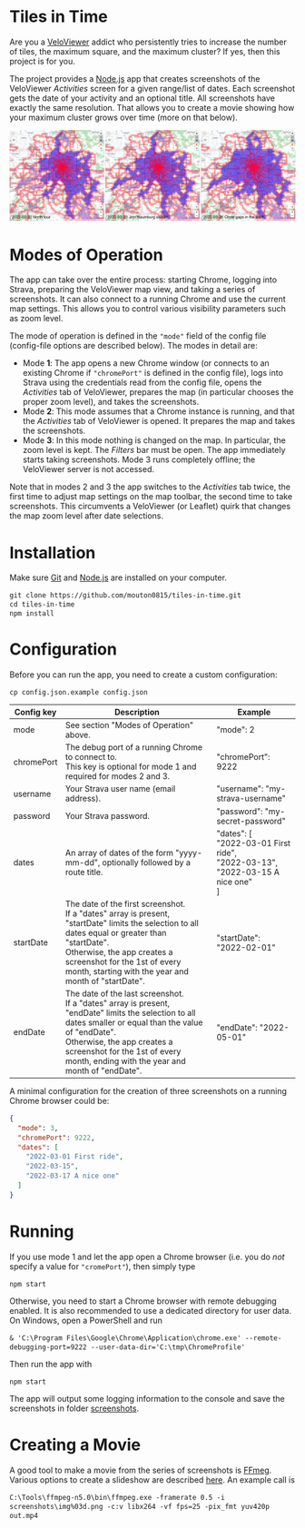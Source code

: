 # Tiles in Time
Are you a [VeloViewer](https://veloviewer.com) addict who persistently tries to increase the number of tiles,
the maximum square, and the maximum cluster? If yes, then this project is for you.

The project provides a [Node.js](https://nodejs.org) app that creates screenshots of the
VeloViewer *Activities* screen for a given range/list of dates.
Each screenshot gets the date of your activity and an optional title.
All screenshots have exactly the same resolution.
That allows you to create a movie showing how your maximum cluster grows over time (more on that below).

![Three example screenshots](example.png "Three example screenshots")

# Modes of Operation
The app can take over the entire process: starting Chrome, logging into Strava, preparing the VeloViewer map view, and taking a series of screenshots.
It can also connect to a running Chrome and use the current map settings.
This allows you to control various visibility parameters such as zoom level.

The mode of operation is defined in the `"mode"` field of the config file (config-file options are described below).
The modes in detail are:
* Mode **1**: The app opens a new Chrome window (or connects to an existing Chrome if `"chromePort"` is defined in the config file),
  logs into Strava using the credentials read from the config file,
  opens the _Activities_ tab of VeloViewer,
  prepares the map (in particular chooses the proper zoom level),
  and takes the screenshots.
* Mode **2**: This mode assumes that a Chrome instance is running, and that the _Activities_ tab of VeloViewer is opened.
  It prepares the map and takes the screenshots.
* Mode **3**: In this mode nothing is changed on the map. In particular, the zoom level is kept.
  The _Filters_ bar must be open. The app immediately starts taking screenshots.
  Mode 3 runs completely offline; the VeloViewer server is not accessed.
  
Note that in modes 2 and 3 the app switches to the _Activities_ tab twice, the first time to adjust map settings
on the map toolbar, the second time to take screenshots. This circumvents a VeloViewer (or Leaflet) quirk that changes the
map zoom level after date selections.

# Installation
Make sure [Git](https://git-scm.com/downloads) and [Node.js](https://nodejs.org/en/download/) are installed on your computer.

```
git clone https://github.com/mouton0815/tiles-in-time.git
cd tiles-in-time
npm install
```

# Configuration
Before you can run the app, you need to create a custom configuration:

```
cp config.json.example config.json
```
| Config key | Description                                                                                                                                                                                                                                                                        | Example                                                                                           |
|------------|------------------------------------------------------------------------------------------------------------------------------------------------------------------------------------------------------------------------------------------------------------------------------------|---------------------------------------------------------------------------------------------------|
| mode       | See section "Modes of Operation" above.                                                                                                                                                                                                                                            | "mode": 2                                                                                         |
| chromePort | The debug port of a running Chrome to connect to.<br/>This key is optional for mode 1 and required for modes 2 and 3.                                                                                                                                                              | "chromePort": 9222                                                                                |
| username   | Your Strava user name (email address).                                                                                                                                                                                                                                             | "username": "my-strava-username"                                                                  |
| password   | Your Strava password.                                                                                                                                                                                                                                                              | "password": "my-secret-password"                                                                  |
| dates      | An array of dates of the form "yyyy-mm-dd", optionally followed by a route title.                                                                                                                                                                                                  | "dates": [<br/>  "2022-03-01 First ride",<br/>  "2022-03-13",<br/>  "2022-03-15 A nice one"<br/>] |
| startDate  | The date of the first screenshot.<br/>If a "dates" array is present, "startDate" limits the selection to all dates equal or greater than "startDate".<br/>Otherwise, the app creates a screenshot for the 1st of every month, starting with the year and month of "startDate".     | "startDate": "2022-02-01"                                                                         |
| endDate    | The date of the last screenshot.<br/>If a "dates" array is present, "endDate" limits the selection to all dates smaller or equal than the value of "endDate".<br/>Otherwise, the app creates a screenshot for the 1st of every month, ending with the year and month of "endDate". | "endDate": "2022-05-01"                                                                           |

A minimal configuration for the creation of three screenshots on a running Chrome browser could be:
```json
{
  "mode": 3,
  "chromePort": 9222,
  "dates": [
    "2022-03-01 First ride",
    "2022-03-15",
    "2022-03-17 A nice one"
  ]
}
```

# Running
If you use mode 1 and let the app open a Chrome browser (i.e. you do _not_ specify a value for `"cromePort"`), then simply type
```
npm start
```
Otherwise, you need to start a Chrome browser with remote debugging enabled.
It is also recommended to use a dedicated directory for user data.
On Windows, open a PowerShell and run
```
& 'C:\Program Files\Google\Chrome\Application\chrome.exe' --remote-debugging-port=9222 --user-data-dir='C:\tmp\ChromeProfile'
```
Then run the app with
```
npm start
```
The app will output some logging information to the console and save the screenshots in folder [screenshots](./screenshots).

# Creating a Movie
A good tool to make a movie from the series of screenshots is [FFmeg](https://ffmpeg.org/).
Various options to create a slideshow are described [here](https://trac.ffmpeg.org/wiki/Slideshow).
An example call is
```
C:\Tools\ffmpeg-n5.0\bin\ffmpeg.exe -framerate 0.5 -i screenshots\img%03d.png -c:v libx264 -vf fps=25 -pix_fmt yuv420p out.mp4
```
